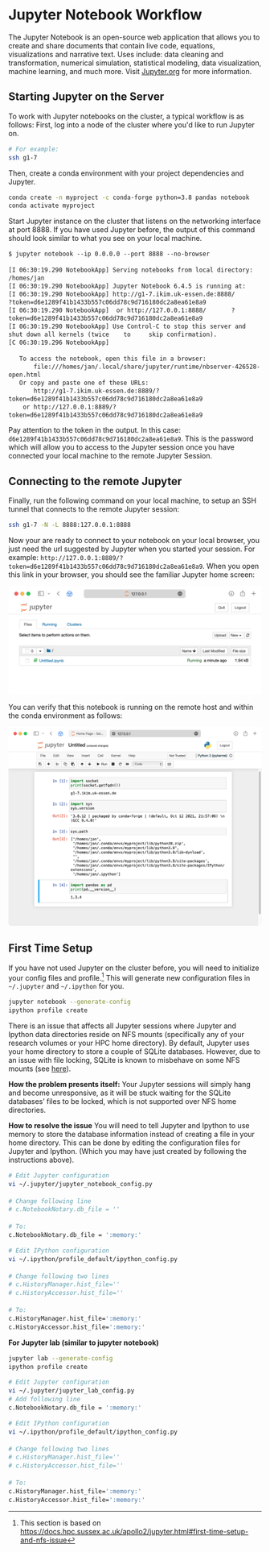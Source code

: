# Jupyter Notebook Workflow

The Jupyter Notebook is an open-source web application that allows you to create and share documents that contain live code, equations, visualizations and narrative text. Uses include: data cleaning and transformation, numerical simulation, statistical modeling, data visualization, machine learning, and much more. Visit [Jupyter.org](https://jupyter.org) for more information.

## Starting Jupyter on the Server

To work with Jupyter notebooks on the cluster, a typical workflow is as follows:
First, log into a node of the cluster where you'd like to run Jupyter on.

```sh
# For example:
ssh g1-7
```

Then, create a conda environment with your project dependencies and Jupyter.

```sh
conda create -n myproject -c conda-forge python=3.8 pandas notebook
conda activate myproject
```

Start Jupyter instance on the cluster that listens on the networking interface at port 8888. If you have used Jupyter before, the output of this command should look similar to what you see on your local machine.

```text
$ jupyter notebook --ip 0.0.0.0 --port 8888 --no-browser

[I 06:30:19.290 NotebookApp] Serving notebooks from local directory: /homes/jan
[I 06:30:19.290 NotebookApp] Jupyter Notebook 6.4.5 is running at:
[I 06:30:19.290 NotebookApp] http://g1-7.ikim.uk-essen.de:8888/       ?token=d6e1289f41b1433b557c06dd78c9d716180dc2a8ea61e8a9
[I 06:30:19.290 NotebookApp]  or http://127.0.0.1:8888/       ?token=d6e1289f41b1433b557c06dd78c9d716180dc2a8ea61e8a9
[I 06:30:19.290 NotebookApp] Use Control-C to stop this server and shut down all kernels (twice    to     skip confirmation).
[C 06:30:19.296 NotebookApp]

   To access the notebook, open this file in a browser:
       file:///homes/jan/.local/share/jupyter/runtime/nbserver-426528-open.html
   Or copy and paste one of these URLs:
       http://g1-7.ikim.uk-essen.de:8889/?token=d6e1289f41b1433b557c06dd78c9d716180dc2a8ea61e8a9
    or http://127.0.0.1:8889/?token=d6e1289f41b1433b557c06dd78c9d716180dc2a8ea61e8a9
```

Pay attention to the token in the output. In this case: `d6e1289f41b1433b557c06dd78c9d716180dc2a8ea61e8a9`. This is the password which will allow you to access to the Jupyter session once you have connected your local machine to the remote Jupyter Session.

## Connecting to the remote Jupyter

Finally, run the following command on your local machine, to setup an SSH tunnel that connects to the remote Jupyter session:

```sh
ssh g1-7 -N -L 8888:127.0.0.1:8888
```

Now your are ready to connect to your notebook on your local browser, you just need the url suggested by Jupyter when you started your session. For example: `http://127.0.0.1:8889/?token=d6e1289f41b1433b557c06dd78c9d716180dc2a8ea61e8a9`. When you open this link in your browser, you should see the familiar Jupyter home screen:

![Jupyter home](./assets/jupyter-home.png)

You can verify that this notebook is running on the remote host and within the conda environment as follows:

![Jupyter home](./assets/jupyter-notebook.png)

## First Time Setup

If you have not used Jupyter on the cluster before, you will need to initialize your config files and profile.[^1] This will generate new configuration files in `~/.jupyter` and `~/.ipython` for you.

[^1]: This section is based on <https://docs.hpc.sussex.ac.uk/apollo2/jupyter.html#first-time-setup-and-nfs-issue>

```sh
jupyter notebook --generate-config
ipython profile create
```

There is an issue that affects all Jupyter sessions where Jupyter and Ipython data directories reside on NFS mounts (specifically any of your research volumes or your HPC home directory). By default, Jupyter uses your home directory to store a couple of SQLite databases. However, due to an issue with file locking, SQLite is known to misbehave on some NFS mounts (see [here](https://www.sqlite.org/faq.html#q5)).

**How the problem presents itself:**
Your Jupyter sessions will simply hang and become unresponsive, as it will be stuck waiting for the SQLite databases’ files to be locked, which is not supported over NFS home directories.

**How to resolve the issue**
You will need to tell Jupyter and Ipython to use memory to store the database information instead of creating a file in your home directory. This can be done by editing the configuration files for Jupyter and Ipython. (Which you may have just created by following the instructions above).

```sh
# Edit Jupyter configuration
vi ~/.jupyter/jupyter_notebook_config.py

# Change following line
# c.NotebookNotary.db_file = ''

# To:
c.NotebookNotary.db_file = ':memory:'
```

```sh
# Edit IPython configuration
vi ~/.ipython/profile_default/ipython_config.py

# Change following two lines
# c.HistoryManager.hist_file=''
# c.HistoryAccessor.hist_file=''

# To:
c.HistoryManager.hist_file=':memory:'
c.HistoryAccessor.hist_file=':memory:'
```
**For Jupyter lab (similar to jupyter notebook)** 
```sh
jupyter lab --generate-config
ipython profile create
```
```sh
# Edit Jupyter configuration
vi ~/.jupyter/jupyter_lab_config.py
# Add following line
c.NotebookNotary.db_file = ':memory:'
```

```sh
# Edit IPython configuration
vi ~/.ipython/profile_default/ipython_config.py

# Change following two lines
# c.HistoryManager.hist_file=''
# c.HistoryAccessor.hist_file=''

# To:
c.HistoryManager.hist_file=':memory:'
c.HistoryAccessor.hist_file=':memory:'
```
